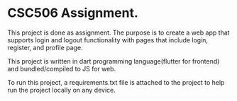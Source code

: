 # CSC506 Assignment.

This project is done as assignment. The purpose is to create a web app that supports login and logout functionality with pages that include login, register, and profile page.

This project is written in dart programming language(flutter for frontend) and bundled/compiled to JS for web.

To run this project, a requirements.txt file is attached to the project to help run the project locally on any device.

